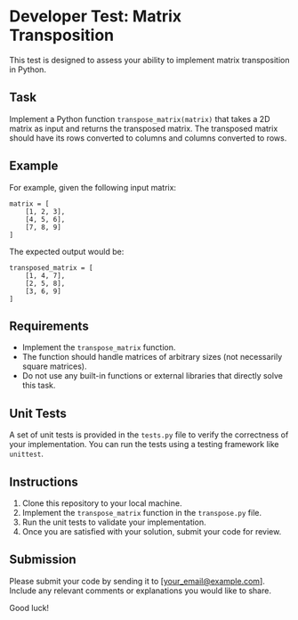# Developer Test: Matrix Transposition

This test is designed to assess your ability to implement matrix transposition in Python.

## Task

Implement a Python function `transpose_matrix(matrix)` that takes a 2D matrix as input and returns the transposed matrix. The transposed matrix should have its rows converted to columns and columns converted to rows.

## Example

For example, given the following input matrix:

    matrix = [
        [1, 2, 3],
        [4, 5, 6],
        [7, 8, 9]
    ]

The expected output would be:

    transposed_matrix = [
        [1, 4, 7],
        [2, 5, 8],
        [3, 6, 9]
    ]


## Requirements

- Implement the `transpose_matrix` function.
- The function should handle matrices of arbitrary sizes (not necessarily square matrices).
- Do not use any built-in functions or external libraries that directly solve this task.

## Unit Tests

A set of unit tests is provided in the `tests.py` file to verify the correctness of your implementation. You can run the tests using a testing framework like `unittest`.

## Instructions

1. Clone this repository to your local machine.
2. Implement the `transpose_matrix` function in the `transpose.py` file.
3. Run the unit tests to validate your implementation.
4. Once you are satisfied with your solution, submit your code for review.

## Submission

Please submit your code by sending it to [your_email@example.com]. Include any relevant comments or explanations you would like to share.

Good luck!
